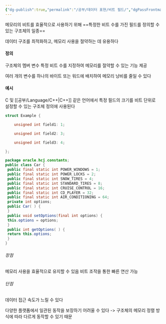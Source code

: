 ```yaml
---
{"dg-publish":true,"permalink":"/공부/데이터 표현/비트 필드/","dgPassFrontmatter":true}
---
```


메모리의 비트를 효율적으로 사용하기 위해 ==특정한 비트 수를 가진 필드를 정의할 수 있는 구조체의 일종==

데이터 구조를 최적화하고, 메모리 사용을 절약하는 데 유용하다

#### 정의

구조체의 멤버 변수
특정 비트 수를 지정하여 메모리를 절약할 수 있는 기능 제공

여러 개의 변수를 하나의 바이트 또는 워드에 배치하여 메모리 낭비를 줄일 수 있다

#### 예시

C 및 [[공부/Language/C++\|C++]] 같은 언어에서 특정 필드의 크기를 비트 단위로 설정할 수 있는 구조체 정의에 사용된다

``` c
struct Example {

    unsigned int field1: 1;

    unsigned int field2: 3;

    unsigned int field3: 4;

};
```

``` java
package oracle.hcj.constants;
public class Car {
 public final static int POWER_WINDOWS = 1;
 public final static int POWER_LOCKS = 2;
 public final static int SNOW_TIRES = 4;
 public final static int STANDARD_TIRES = 8;
 public final static int CRUISE_CONTROL = 16;
 public final static int CD_PLAYER = 32;
 public final static int AIR_CONDITIONING = 64;
 private int options;
 public Car( ) {
 }
 public void setOptions(final int options) {
 this.options = options;
 }
 public int getOptions( ) {
 return this.options;
 }
}
```
###### 장점

메모리 사용을 효율적으로 유지할 수 있음
비트 조작을 통한 빠른 연산 가능

###### 단점

데이터 접근 속도가 느릴 수 있다

다양한 플랫폼에서 일관된 동작을 보장하기 어려울 수 있다
-> 구조체의 메모리 정렬 방식에 따라 다르게 동작할 수 있기 때문